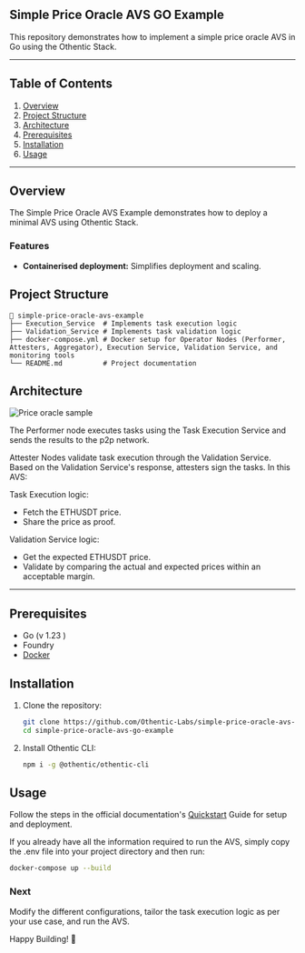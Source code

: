 ## Simple Price Oracle AVS GO Example

This repository demonstrates how to implement a simple price oracle AVS in Go using the Othentic Stack.

---

## Table of Contents

1. [Overview](#overview)
2. [Project Structure](#project-structure)
3. [Architecture](#usage)
4. [Prerequisites](#prerequisites)
5. [Installation](#installation)
6. [Usage](#usage)

---

## Overview

The Simple Price Oracle AVS Example demonstrates how to deploy a minimal AVS using Othentic Stack.

### Features

- **Containerised deployment:** Simplifies deployment and scaling.

## Project Structure

```mdx
📂 simple-price-oracle-avs-example
├── Execution_Service  # Implements task execution logic
├── Validation_Service # Implements task validation logic
├── docker-compose.yml # Docker setup for Operator Nodes (Performer, Attesters, Aggregator), Execution Service, Validation Service, and monitoring tools
└── README.md          # Project documentation
```

## Architecture

![Price oracle sample](https://github.com/user-attachments/assets/03d544eb-d9c3-44a7-9712-531220c94f7e)

The Performer node executes tasks using the Task Execution Service and sends the results to the p2p network.

Attester Nodes validate task execution through the Validation Service. Based on the Validation Service's response, attesters sign the tasks. In this AVS:

Task Execution logic:
- Fetch the ETHUSDT price.
- Share the price as proof.

Validation Service logic:
- Get the expected ETHUSDT price.
- Validate by comparing the actual and expected prices within an acceptable margin.
---

## Prerequisites

- Go (v 1.23 )
- Foundry
- [Docker](https://docs.docker.com/engine/install/)

## Installation

1. Clone the repository:

   ```bash
   git clone https://github.com/Othentic-Labs/simple-price-oracle-avs-go-example.git
   cd simple-price-oracle-avs-go-example
   ```

2. Install Othentic CLI:

   ```bash
   npm i -g @othentic/othentic-cli
   ```

## Usage

Follow the steps in the official documentation's [Quickstart](https://docs.othentic.xyz/main/avs-framework/quick-start#steps) Guide for setup and deployment.

If you already have all the information required to run the AVS, simply copy the .env file into your project directory and then run:
```bash
docker-compose up --build
```

### Next
Modify the different configurations, tailor the task execution logic as per your use case, and run the AVS.

Happy Building! 🚀

